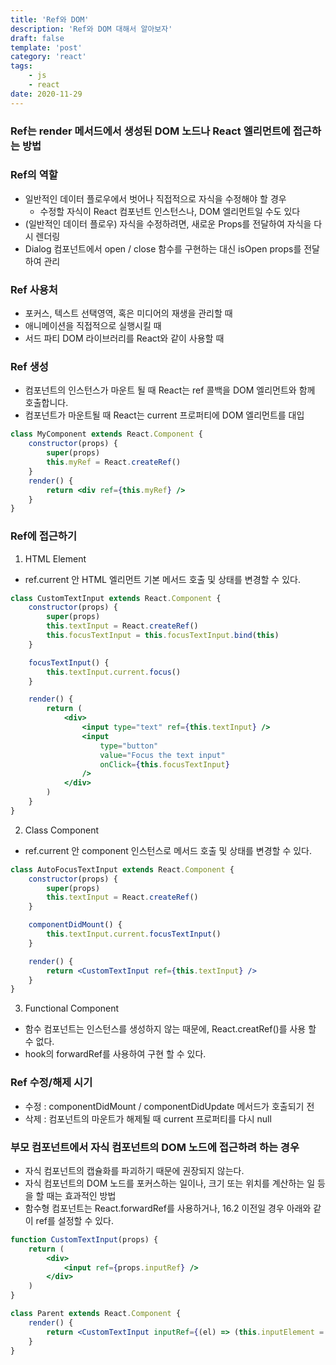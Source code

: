 ```yaml
---
title: 'Ref와 DOM'
description: 'Ref와 DOM 대해서 알아보자'
draft: false
template: 'post'
category: 'react'
tags:
    - js
    - react
date: 2020-11-29
---
```


### Ref는 render 메서드에서 생성된 DOM 노드나 React 엘리먼트에 접근하는 방법

### Ref의 역할

-   일반적인 데이터 플로우에서 벗어나 직접적으로 자식을 수정해야 할 경우
    -   수정할 자식이 React 컴포넌트 인스턴스나, DOM 엘리먼트일 수도 있다
-   (일반적인 데이터 플로우) 자식을 수정하려면, 새로운 Props를 전달하여 자식을 다시 렌더링
-   Dialog 컴포넌트에서 open / close 함수를 구현하는 대신 isOpen props를 전달하여 관리

### Ref 사용처

-   포커스, 텍스트 선택영역, 혹은 미디어의 재생을 관리할 때
-   애니메이션을 직접적으로 실행시킬 때
-   서드 파티 DOM 라이브러리를 React와 같이 사용할 때

### Ref 생성

-   컴포넌트의 인스턴스가 마운트 될 때 React는 ref 콜백을 DOM 엘리먼트와 함께 호출합니다.
-   컴포넌트가 마운트될 때 React는 current 프로퍼티에 DOM 엘리먼트를 대입

```jsx
class MyComponent extends React.Component {
    constructor(props) {
        super(props)
        this.myRef = React.createRef()
    }
    render() {
        return <div ref={this.myRef} />
    }
}
```

### Ref에 접근하기

1. HTML Element

-   ref.current 안 HTML 엘리먼트 기본 메서드 호출 및 상태를 변경할 수 있다.

```jsx
class CustomTextInput extends React.Component {
    constructor(props) {
        super(props)
        this.textInput = React.createRef()
        this.focusTextInput = this.focusTextInput.bind(this)
    }

    focusTextInput() {
        this.textInput.current.focus()
    }

    render() {
        return (
            <div>
                <input type="text" ref={this.textInput} />
                <input
                    type="button"
                    value="Focus the text input"
                    onClick={this.focusTextInput}
                />
            </div>
        )
    }
}
```

2. Class Component

-   ref.current 안 component 인스턴스로 메서드 호출 및 상태를 변경할 수 있다.

```jsx
class AutoFocusTextInput extends React.Component {
    constructor(props) {
        super(props)
        this.textInput = React.createRef()
    }

    componentDidMount() {
        this.textInput.current.focusTextInput()
    }

    render() {
        return <CustomTextInput ref={this.textInput} />
    }
}
```

3. Functional Component

-   함수 컴포넌트는 인스턴스를 생성하지 않는 때문에, React.creatRef()를 사용 할 수 없다.
-   hook의 forwardRef를 사용하여 구현 할 수 있다.

### Ref 수정/해제 시기

-   수정 : componentDidMount / componentDidUpdate 메서드가 호출되기 전
-   삭제 : 컴포넌트의 마운트가 해제될 때 current 프로퍼티를 다시 null

### 부모 컴포넌트에서 자식 컴포넌트의 DOM 노드에 접근하려 하는 경우

-   자식 컴포넌트의 캡슐화를 파괴하기 때문에 권장되지 않는다.
-   자식 컴포넌트의 DOM 노드를 포커스하는 일이나, 크기 또는 위치를 계산하는 일 등을 할 때는 효과적인 방법
-   함수형 컴포넌트는 React.forwardRef를 사용하거나, 16.2 이전일 경우 아래와 같이 ref를 설정할 수 있다.

```jsx
function CustomTextInput(props) {
    return (
        <div>
            <input ref={props.inputRef} />
        </div>
    )
}

class Parent extends React.Component {
    render() {
        return <CustomTextInput inputRef={(el) => (this.inputElement = el)} />
    }
}
```
